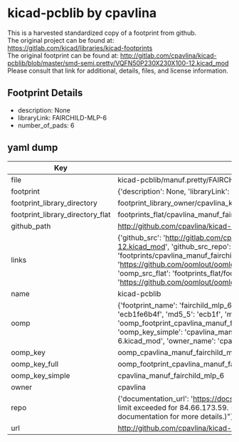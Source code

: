 # kicad-pcblib by cpavlina  
This is a harvested standardized copy of a footprint from github.  
The original project can be found at:  
https://gitlab.com/kicad/libraries/kicad-footprints  
The original footprint can be found at:
http://gitlab.com/cpavlina/kicad-pcblib/blob/master/smd-semi.pretty/VQFN50P230X230X100-12.kicad_mod
Please consult that link for additional, details, files, and license information.  
## Footprint Details
* description: None  
* libraryLink: FAIRCHILD-MLP-6  
* number_of_pads: 6  
## yaml dump  
| Key | Value |  
| --- | --- |  
| file | kicad-pcblib/manuf.pretty/FAIRCHILD-MLP-6.kicad_mod |  
| footprint | {'description': None, 'libraryLink': 'FAIRCHILD-MLP-6', 'number_of_pads': 6} |  
| footprint_library_directory | footprint_library_owner/cpavlina_kicad-pcblib |  
| footprint_library_directory_flat | footprints_flat/cpavlina_manuf_fairchild_mlp_6/working |  
| github_path | http://github.com/cpavlina/kicad-pcblib/blob/master/manuf.pretty/FAIRCHILD-MLP-6.kicad_mod |  
| links | {'github_src': 'http://gitlab.com/cpavlina/kicad-pcblib/blob/master/smd-semi.pretty/VQFN50P230X230X100-12.kicad_mod', 'github_src_repo': 'https://gitlab.com/kicad/libraries/kicad-footprints', 'oomp_bot': 'footprints/cpavlina_manuf_fairchild_mlp_6/working', 'oomp_bot_github': 'https://github.com/oomlout/oomlout_oomp_footprint_bot/tree/main/footprints/cpavlina_manuf_fairchild_mlp_6/working', 'oomp_src_flat': 'footprints_flat/footprints_flat/cpavlina_manuf_fairchild_mlp_6/working', 'oomp_src_flat_github': 'https://github.com/oomlout/oomlout_oomp_footprint_src/tree/main/footprints_flat/cpavlina_manuf_fairchild_mlp_6/working'} |  
| name | kicad-pcblib |  
| oomp | {'footprint_name': 'fairchild_mlp_6', 'library_name': 'manuf', 'md5': 'ecb1fe6b4f50395fa49d148bd5f2b9d1', 'md5_10': 'ecb1fe6b4f', 'md5_5': 'ecb1f', 'md5_6': 'ecb1fe', 'oomp_key': 'oomp_cpavlina_manuf_fairchild_mlp_6', 'oomp_key_extra': 'oomp_footprint_cpavlina_manuf_fairchild_mlp_6', 'oomp_key_full': 'oomp_footprint_cpavlina_manuf_fairchild_mlp_6_ecb1fe', 'oomp_key_simple': 'cpavlina_manuf_fairchild_mlp_6', 'original_filename': 'kicad-pcblib/manuf.pretty/FAIRCHILD-MLP-6.kicad_mod', 'owner_name': 'cpavlina'} |  
| oomp_key | oomp_cpavlina_manuf_fairchild_mlp_6 |  
| oomp_key_full | oomp_footprint_cpavlina_manuf_fairchild_mlp_6 |  
| oomp_key_simple | cpavlina_manuf_fairchild_mlp_6 |  
| owner | cpavlina |  
| repo | {'documentation_url': 'https://docs.github.com/rest/overview/resources-in-the-rest-api#rate-limiting', 'message': "API rate limit exceeded for 84.66.173.59. (But here's the good news: Authenticated requests get a higher rate limit. Check out the documentation for more details.)"} |  
| url | http://github.com/cpavlina/kicad-pcblib |  

